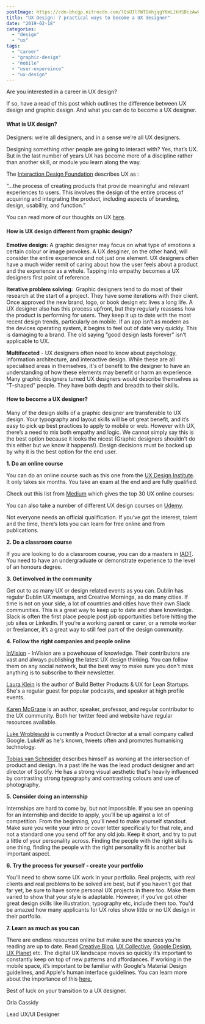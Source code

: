```yaml
---
postImage: https://cdn-bhcgp.nitrocdn.com/lQsUIlYWTGkhjqgYKmLJkHSBczAwGDPM/assets/static/optimized/rev-f8d7f54/wp-content/uploads/2016/01/The-Office-32.jpg.webp
title: "UX Design: 7 practical ways to become a UX designer"
date: "2019-02-18"
categories: 
  - "design"
  - "ux"
tags: 
  - "career"
  - "graphic-design"
  - "mobile"
  - "user-expereince"
  - "ux-design"
---
```


Are you interested in a career in UX design?

If so, have a read of this post which outlines the difference between UX design and graphic design. And what you can do to become a UX designer.

#### **What is UX design?**

Designers: we’re all designers, and in a sense we’re all UX designers.

Designing something other people are going to interact with? Yes, that’s UX. But in the last number of years UX has become more of a discipline rather than another skill, or module you learn along the way. 

The [Interaction Design Foundation](https://www.interaction-design.org) describes UX as :

“…the process of creating products that provide meaningful and relevant experiences to users. This involves the design of the entire process of acquiring and integrating the product, including aspects of branding, design, usability, and function.”

You can read more of our thoughts on UX [here](https://tapadoo.wpengine.com/2018/focused-engagement-through-ux-design-strategy/).

#### **How is UX design different from graphic design?**

**Emotive design:** A graphic designer may focus on what type of emotions a certain colour or image provokes. A UX desginer, on the other hand, will consider the entire experience and not just one element. UX designers often have a much wider remit of caring about how the user feels about a product and the experience as a whole. Tapping into empathy becomes a UX designers first point of reference.

**Iterative problem solving:**  Graphic designers tend to do most of their research at the start of a project. They have some iterations with their client. Once approved the new brand, logo, or book design etc lives a long life. A UX designer also has this process upfront, but they regularly reassess how the product is performing for users. They keep it up to date with the most recent design trends, particularly on mobile. If an app isn’t as modern as the devices operating system, it begins to feel out of date very quickly. This is damaging to a brand. The old saying “good design lasts forever” isn’t applicable to UX.

**Multifaceted** \- UX designers often need to know about psychology, information architecture, and interactive design. While these are all specialised areas in themselves, it's of benefit to the designer to have an understanding of how these elements may benefit or harm an experience. Many graphic designers turned UX designers would describe themselves as "T-shaped" people. They have both depth and breadth to their skills.

#### **How to become a UX designer?**

Many of the design skills of a graphic designer are transferable to UX design. Your typography and layout skills will be of great benefit, and it’s easy to pick up best practices to apply to mobile or web. However with UX, there’s a need to mix both empathy and logic. We cannot simply say this is the best option because it looks the nicest (Graphic designers shouldn’t do this either but we know it happens!). Design decisions must be backed up by why it is the best option for the end user. 

**1\. Do an online course** 

You can do an online course such as this one from the [UX Design Institute](https://www.uxdesigninstitute.com). It only takes six months. You take an exam at the end and are fully qualified.

Check out this list from [Medium](https://medium.com/@Vincentxia77/30-best-online-course-websites-to-learn-ui-ux-updated-6b104762731a) which gives the top 30 UX online courses: 

You can also take a number of different UX design courses on [Udemy](https://www.udemy.com/courses/design/user-experience/).

Not everyone needs an official qualification. If you’ve got the interest, talent and the time, there’s lots you can learn for free online and from publications. 

**2\. Do a classroom course**

If you are looking to do a classroom course, you can do a masters in [IADT](http://www.iadt.ie/courses/user-experience-design). You need to have an undergraduate or demonstrate experience to the level of an honours degree.

**3\. Get involved in the community**

Get out to as many UX or design related events as you can. Dublin has regular Dublin UX meetups, and Creative Mornings, as do many cities. If time is not on your side, a lot of countries and cities have their own Slack communities. This is a great way to keep up to date and share knowledge. Slack is often the first place people post job opportunities before hitting the job sites or LinkedIn. If you’re a working parent or carer, or a remote worker or freelancer, it’s a great way to still feel part of the design community.  

**4\. Follow the right companies and people online**

[InVision](https://www.invisionapp.com/inside-design/) - InVision are a powehouse of knowledge. Their contributors are vast and always publishing the latest UX design thinking. You can follow them on any social network, but the best way to make sure you don't miss anything is to subscribe to their newsletter. 

[Laura Klein](https://www.usersknow.com) is the author of Build Better Products & UX for Lean Startups. She's a regular guest for popular podcasts, and speaker at high profile events. 

[Karen McGrane](http://karenmcgrane.com) is an author, speaker, professor, and regular contributor to the UX community. Both her twitter feed and website have regular resources available. 

[Luke Wroblewski](https://twitter.com/lukew) is currently a Product Director at a small company called Google. LukeW as he's known, tweets often and promotes humanising technology. 

[Tobias van Schneider](https://www.vanschneider.com) describes himself as working at the intersection of product and design. In a past life he was the lead product designer and art director of Spotify. He has a strong visual aesthetic that's heavily influenced by contrasting strong typography and contrasting colours and use of photography. 

**5\. Consider doing an internship**

Internships are hard to come by, but not impossible. If you see an opening for an internship and decide to apply, you’ll be up against a lot of competition. From the beginning, you’ll need to make yourself standout. Make sure you write your intro or cover letter specifically for that role, and not a standard one you send off for any old job. Keep it short, and try to put a little of your personality across. Finding the people with the right skills is one thing, finding the people with the right personality fit is another but important aspect. 

**6\. Try the process for yourself - create your portfolio**

You’ll need to show some UX work in your portfolio. Real projects, with real clients and real problems to be solved are best, but if you haven’t got that far yet, be sure to have some personal UX projects in there too. Make them varied to show that your style is adaptable. However, if you’ve got other great design skills like illustration, typography etc, include them too. You'd be amazed how many applicants for UX roles show little or no UX design in their portfolio.  

**7\. Learn as much as you can**

There are endless resources online but make sure the sources you’re reading are up to date. Read [Creative Bloq](https://www.creativebloq.com), [UX Collective](https://uxdesign.cc), [Google Design](https://design.google), [UX Planet](https://uxplanet.org) etc. The digital UX landscape moves so quickly it’s important to constantly keep on top of new patterns and affordances. If working in the mobile space, it’s important to be familiar with Google's Material Design guidelines, and Apple's human interface guidelines. You can learn more about the importance of this [here.](https://tapadoo.wpengine.com/2018/ios-and-android-design-differences-and-why-they-matter/) 

Best of luck on your transition to a UX designer.

Orla Cassidy

Lead UX/UI Designer
